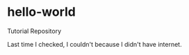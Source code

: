 # hello-world
Tutorial Repository

Last time I checked, I couldn't because I didn't have internet.

